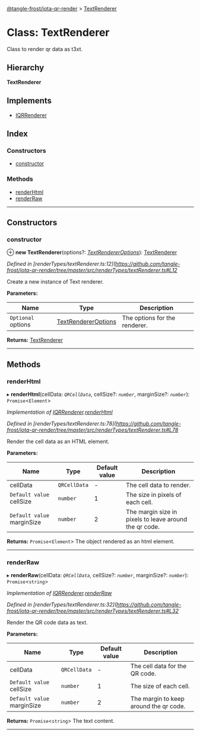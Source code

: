 [@tangle-frost/iota-qr-render](../README.md) > [TextRenderer](../classes/textrenderer.md)

# Class: TextRenderer

Class to render qr data as t3xt.

## Hierarchy

**TextRenderer**

## Implements

* [IQRRenderer](../interfaces/iqrrenderer.md)

## Index

### Constructors

* [constructor](textrenderer.md#constructor)

### Methods

* [renderHtml](textrenderer.md#renderhtml)
* [renderRaw](textrenderer.md#renderraw)

---

## Constructors

<a id="constructor"></a>

###  constructor

⊕ **new TextRenderer**(options?: *[TextRendererOptions](textrendereroptions.md)*): [TextRenderer](textrenderer.md)

*Defined in [renderTypes/textRenderer.ts:12](https://github.com/tangle-frost/iota-qr-render/tree/master/src/renderTypes/textRenderer.ts#L12*

Create a new instance of Text renderer.

**Parameters:**

| Name | Type | Description |
| ------ | ------ | ------ |
| `Optional` options | [TextRendererOptions](textrendereroptions.md) |  The options for the renderer. |

**Returns:** [TextRenderer](textrenderer.md)

___

## Methods

<a id="renderhtml"></a>

###  renderHtml

▸ **renderHtml**(cellData: *`QRCellData`*, cellSize?: *`number`*, marginSize?: *`number`*): `Promise`<`Element`>

*Implementation of [IQRRenderer](../interfaces/iqrrenderer.md).[renderHtml](../interfaces/iqrrenderer.md#renderhtml)*

*Defined in [renderTypes/textRenderer.ts:78](https://github.com/tangle-frost/iota-qr-render/tree/master/src/renderTypes/textRenderer.ts#L78*

Render the cell data as an HTML element.

**Parameters:**

| Name | Type | Default value | Description |
| ------ | ------ | ------ | ------ |
| cellData | `QRCellData` | - |  The cell data to render. |
| `Default value` cellSize | `number` | 1 |  The size in pixels of each cell. |
| `Default value` marginSize | `number` | 2 |  The margin size in pixels to leave around the qr code. |

**Returns:** `Promise`<`Element`>
The object rendered as an html element.

___
<a id="renderraw"></a>

###  renderRaw

▸ **renderRaw**(cellData: *`QRCellData`*, cellSize?: *`number`*, marginSize?: *`number`*): `Promise`<`string`>

*Implementation of [IQRRenderer](../interfaces/iqrrenderer.md).[renderRaw](../interfaces/iqrrenderer.md#renderraw)*

*Defined in [renderTypes/textRenderer.ts:32](https://github.com/tangle-frost/iota-qr-render/tree/master/src/renderTypes/textRenderer.ts#L32*

Render the QR code data as text.

**Parameters:**

| Name | Type | Default value | Description |
| ------ | ------ | ------ | ------ |
| cellData | `QRCellData` | - |  The cell data for the QR code. |
| `Default value` cellSize | `number` | 1 |  The size of each cell. |
| `Default value` marginSize | `number` | 2 |  The margin to keep around the qr code. |

**Returns:** `Promise`<`string`>
The text content.

___


